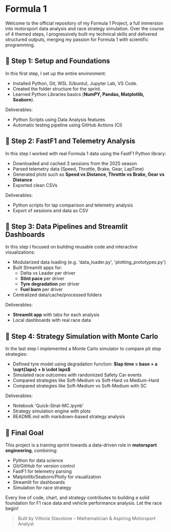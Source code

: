 # Formula 1 

Welcome to the official repository of my Formula 1 Project, a full immersion into motorsport data analysis and race strategy simulation. Over the course of 4 themed steps, I progressively built my technical skills and delivered structured outputs, merging my passion for Formula 1 with scientific programming.


## 🔸 Step 1: Setup and Foundations

In this first step, I set up the entire environment:

- Installed Python, Git, WSL (Ubuntu), Jupyter Lab, VS Code.
- Created the folder structure for the sprint.
- Learned Python Libraries basics (**NumPY, Pandas, Matplotlib, Seaborn**).

Deliverables:

- Python Scripts using Data Analysis features 
- Automatic testing pipeline using GitHub Actions (CI)

## 🔸 Step 2: FastF1 and Telemetry Analysis

In this step I worked with real Formula 1 data using the FastF1 Python library:

- Downloaded and cached 3 sessions from the 2025 season
- Parsed telemetry data (Speed, Throttle, Brake, Gear, LapTime)
- Generated plots such as **Speed vs Distance, Throttle vs Brake, Gear vs Distance**
- Exported clean CSVs 

Deliverables:

- Python scripts for lap comparison and telemetry analysis
- Export of sessions and data as CSV


## 🔸 Step 3: Data Pipelines and Streamlit Dashboards

In this step I focused on building reusable code and interactive visualizations:

- Modularized data loading (e.g. 'data_loader.py', 'plotting_prototypes.py')
- Built Streamlit apps for:
  * Delta vs Leader per driver
  * **Stint pace** per driver
  * **Tyre degradation** per driver
  * **Fuel burn** per driver
- Centralized data/cache/processed folders

Deliverables:

- **Streamlit app** with tabs for each analysis
- Local dashboards with real race data


## 🔸 Step 4: Strategy Simulation with Monte Carlo

In the last step I implemented a Monte Carlo simulator to compare pit stop strategies:

- Defined tyre model using degradation function: **$lap time = base + a \sqrt{laps} + b \cdot laps$**
- Simulated race outcomes with randomized Safety Car events
- Compared strategies like Soft-Medium vs Soft-Hard vs Medium-Hard
- Compared strategies like Soft-Medium vs Soft-Medium with SC 

Deliverables:

- Notebook 'Quick-Strat-MC.ipynb'
- Strategy simulation engine with plots
- README.md with markdown-based strategy analysis


## 🏁 Final Goal

This project is a training sprint towards a data-driven role in **motorsport engineering**, combining:

- Python for data science
- Git/GitHub for version control
- FastF1 for telemetry parsing
- Matplotlib/Seaborn/Plotly for visualization
- Streamlit for dashboards
- Simulation for race strategy 

Every line of code, chart, and strategy contributes to building a solid foundation for F1 race data and vehicle performance analysis. Let the race begin!

> Built by Vittoria Stavolone – Mathematician & Aspiring Motorsport Analyst


